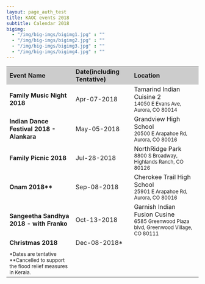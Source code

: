 ```yaml
---
layout: page_auth_test
title: KAOC events 2018
subtitle: Calendar 2018
bigimg:
  - "/img/big-imgs/bigimg1.jpg" : ""
  - "/img/big-imgs/bigimg2.jpg" : ""
  - "/img/big-imgs/bigimg3.jpg" : ""
  - "/img/big-imgs/bigimg4.jpg" : ""
---
```

<table align="center" style="border:0">
  <tr style="border:4;background:#cccccc"><td><strong>Event Name</strong></td><td><strong>Date(including Tentative)</strong></td><td><strong>Location</strong></td></tr>
<tr style="border:0;background:transparent"><td style="border:0"><strong>Family Music Night 2018</strong></td><td style="border:0">Apr-07-2018</td><td style="border:0">Tamarind Indian Cuisine 2 <br/> <font size="2">14050 E Evans Ave, Aurora, CO 80014</font></td></tr>
<tr style="background:transparent"><td style="border:0"><strong>Indian Dance Festival 2018 - Alankara</strong></td><td style="border:0">May-05-2018</td><td style="border:0"> Grandview High School <br/> <font size="2">20500 E Arapahoe Rd, Aurora, CO 80016</font> </td></tr>
<tr style="background:transparent"><td style="border:0"><strong>Family Picnic 2018</strong></td><td style="border:0">Jul-28-2018</td><td style="border:0">NorthRidge Park <br/> <font size="2">8800 S Broadway, Highlands Ranch, CO 80126</font></td></tr>
<tr style="background:transparent"><td style="border:0"><strong>Onam 2018**</strong></td><td style="border:0">Sep-08-2018</td><td style="border:0">Cherokee Trail High School <br/> <font size="2">25901 E Arapahoe Rd, Aurora, CO 80016</font> </td></tr>
  <tr style="background:transparent"><td style="border:0"><strong>Sangeetha Sandhya 2018 - with Franko</strong></td><td style="border:0">Oct-13-2018</td><td style="border:0">Garnish Indian Fusion Cusine <br/> <font size="2">6585 Greenwood Plaza blvd, Greenwood Village, CO 80111</font> </td></tr>
<tr style="background:transparent"><td style="border:0"><strong>Christmas 2018</strong></td><td style="border:0">Dec-08-2018*</td><td style="border:0"></td></tr>
  <tr style="background:transparent"><td style="border:0"></td><td style="border:0"></td><td style="border:0"></td></tr>  
<tr style="border:0;background:transparent"><td style="border:0">
  <font size="2">*Dates are tentative</font> <br/>
  <font size="2">**Cancelled to support the flood relief measures in Kerala.</font>
  </td></tr></table>
